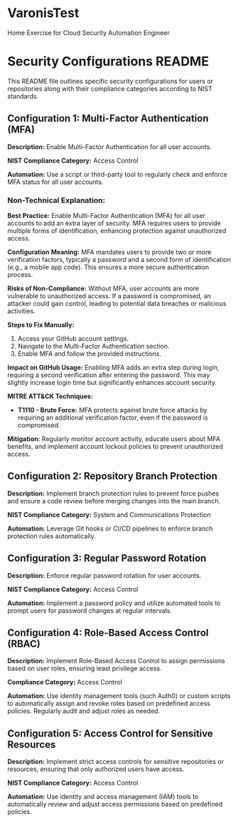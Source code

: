 # VaronisTest
Home Exercise for  Cloud Security Automation Engineer

# Security Configurations README

This README file outlines specific security configurations for users or repositories along with their compliance categories according to NIST standards.


## Configuration 1: Multi-Factor Authentication (MFA)

**Description:** Enable Multi-Factor Authentication for all user accounts.

**NIST Compliance Category:** Access Control

**Automation:** Use a script or third-party tool to regularly check and enforce MFA status for all user accounts.

### Non-Technical Explanation:

**Best Practice:**
Enable Multi-Factor Authentication (MFA) for all user accounts to add an extra layer of security. MFA requires users to provide multiple forms of identification, enhancing protection against unauthorized access.

**Configuration Meaning:**
MFA mandates users to provide two or more verification factors, typically a password and a second form of identification (e.g., a mobile app code). This ensures a more secure authentication process.

**Risks of Non-Compliance:**
Without MFA, user accounts are more vulnerable to unauthorized access. If a password is compromised, an attacker could gain control, leading to potential data breaches or malicious activities.

**Steps to Fix Manually:**
1. Access your GitHub account settings.
2. Navigate to the Multi-Factor Authentication section.
3. Enable MFA and follow the provided instructions.

**Impact on GitHub Usage:**
Enabling MFA adds an extra step during login, requiring a second verification after entering the password. This may slightly increase login time but significantly enhances account security.

**MITRE ATT&CK Techniques:**
- **T1110 - Brute Force:** MFA protects against brute force attacks by requiring an additional verification factor, even if the password is compromised.

**Mitigation:**
Regularly monitor account activity, educate users about MFA benefits, and implement account lockout policies to prevent unauthorized access.


## Configuration 2: Repository Branch Protection

**Description:** Implement branch protection rules to prevent force pushes and ensure a code review before merging changes into the main branch.

**NIST Compliance Category:** System and Communications Protection

**Automation:** Leverage Git hooks or CI/CD pipelines to enforce branch protection rules automatically.


## Configuration 3: Regular Password Rotation

**Description:** Enforce regular password rotation for user accounts.

**NIST Compliance Category:** Access Control

**Automation:** Implement a password policy and utilize automated tools to prompt users for password changes at regular intervals.


## Configuration 4: Role-Based Access Control (RBAC)

**Description:** Implement Role-Based Access Control to assign permissions based on user roles, ensuring least privilege access.

**Compliance Category:** Access Control

**Automation:** Use identity management tools (such Auth0) or custom scripts to automatically assign and revoke roles based on predefined access policies. Regularly audit and adjust roles as needed.


## Configuration 5: Access Control for Sensitive Resources

**Description:** Implement strict access controls for sensitive repositories or resources, ensuring that only authorized users have access.

**NIST Compliance Category:** Access Control

**Automation:** Use identity and access management (IAM) tools to automatically review and adjust access permissions based on predefined policies.


